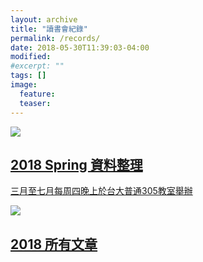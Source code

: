 ```yaml
---
layout: archive
title: "讀書會紀錄"
permalink: /records/
date: 2018-05-30T11:39:03-04:00
modified:
#excerpt: ""
tags: []
image:
  feature:
  teaser:
---
```


<div class="tiles">
<div class="tile">
  <a href="{{ site.url }}/records/2018">
    <img src="{{ site.url }}/images/pytorch.jpg">
    <h2 class="post-title">2018 Spring 資料整理</h2>
    <p class="post-excerpt">三月至七月每周四晚上於台大普通305教室舉辦</p>
  </a>
</div><!-- /.tile -->

<div class="tile">
  <a href="{{ site.url }}/records/2018/all_articles">
    <img src="{{ site.url }}/images/pytorch.jpg">
    <h2 class="post-title">2018 所有文章</h2>
    <p class="post-excerpt"></p>
  </a>
</div><!-- /.tile -->

</div><!-- /.tiles -->
